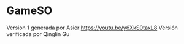 # GameSO
Version 1 generada por Asier
https://youtu.be/y6XkS0taxL8
Versión  verificada por Qinglin Gu
